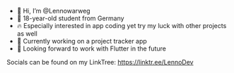 - 👋 Hi, I’m @Lennowarweg
- 📝 18-year-old student from Germany
- 🔥 Especially interested in app coding yet try my luck with other projects as well
- 🌱 Currently working on a project tracker app
- 👀 Looking forward to work with Flutter in the future

Socials can be found on my LinkTree:
https://linktr.ee/LennoDev


<!---
Lennowarweg/Lennowarweg is a ✨ special ✨ repository because its `README.md` (this file) appears on your GitHub profile.
You can click the Preview link to take a look at your changes.
--->

